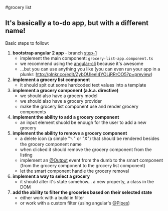#grocery list

It's basically a to-do app, but with a different name!
------------------------------------------------------  

Basic steps to follow:  

1. **bootstrap angular 2 app**  - branch [step-1](https://github.com/tsNerds/grocery-list/tree/step-1)
    - implement the main component: `grocery-list-app.component.ts`
    - we recommend using the [angular-cli](https://cli.angular.io/) because it's awesome  
    - ...but you can use anything you like (you can even run your app in a plunkr: http://plnkr.co/edit/ZybOUleel4YOLjRRrOO5?p=preview)  
2. **implement a grocery list component**  
    - it should spit out some hardcoded text values into a template  
3. **implement a grocery component (a.k.a. directive)**  
    - we should also have a grocery model  
    - we should also have a grocery provider  
    - make the grocery list component use and render grocery components  
4. **implement the ability to add a grocery component**  
    - an input element shuold be enough for the user to add a new grocery  
5. **implement the ability to remove a grocery component**  
    - a delete icon (a simple "␡" or "X") that should be rendered besides the grocery component name  
    - when clicked it should remove the grocery component from the listing  
    - implement an [@Output](https://angular.io/docs/ts/latest/api/core/index/Output-var.html) event from the dumb to the smart component (from the grocery component to the grocery list component)  
    - let the smart component handle the grocery removal  
6. **implement a way to select a grocery**  
    - it should alter it's state somehow... a new property, a class in the DOM  
7. **add the ability to filter the groceries based on their selected state**  
    - either work with a build in filter  
    - or work with a custom filter (using angular's [@Pipes](https://angular.io/docs/ts/latest/guide/pipes.html))  
